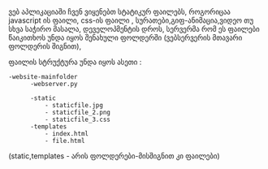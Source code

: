 ვებ აპლიკაციაში ჩვენ ვიყენებთ სტატიკურ ფაილებს, როგორიცაა javascript ის ფაილი, css-ის ფაილი , სურათები,გიფ-ანიმაცია,ვიდეო თუ
სხვა საჭირო მასალა, დეველოპმენტის დროს, სერვერმა რომ ეს ფაილები წაიკითხოს უნდა იყოს შენახული ფოლდერში (ვებსერვერის მთავარი ფოლდერის
შიგნით), 

ფაილის სტრუქტურა უნდა იყოს ასეთი : 
<!--- --->

    -website-mainfolder
          -webserver.py
          
          -static         
              - staticfile.jpg            
              - staticfile_2.png    
              - staticfile_3.css              
          -templates  
              - index.html
              - file.html
   
   (static,templates - არის ფოლდერები-მისშიგნით კი ფაილები)
